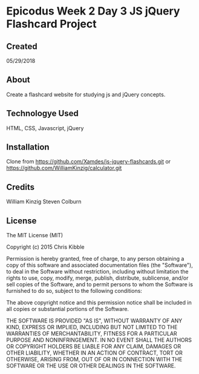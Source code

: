 # Epicodus Week 2 Day 3 JS jQuery Flashcard Project

## Created

05/29/2018

## About

Create a flashcard website for studying js and jQuery concepts.

## Technologye Used

HTML, CSS, Javascript, jQuery

## Installation
Clone from https://github.com/Xamdes/js-jquery-flashcards.git
or https://github.com/WilliamKinzig/calculator.git

## Credits
William Kinzig
Steven Colburn

## License

The MIT License (MIT)

Copyright (c) 2015 Chris Kibble

Permission is hereby granted, free of charge, to any person obtaining a copy of this software and associated documentation files (the "Software"), to deal in the Software without restriction, including without limitation the rights to use, copy, modify, merge, publish, distribute, sublicense, and/or sell copies of the Software, and to permit persons to whom the Software is furnished to do so, subject to the following conditions:

The above copyright notice and this permission notice shall be included in all copies or substantial portions of the Software.

THE SOFTWARE IS PROVIDED "AS IS", WITHOUT WARRANTY OF ANY KIND, EXPRESS OR IMPLIED, INCLUDING BUT NOT LIMITED TO THE WARRANTIES OF MERCHANTABILITY, FITNESS FOR A PARTICULAR PURPOSE AND NONINFRINGEMENT. IN NO EVENT SHALL THE AUTHORS OR COPYRIGHT HOLDERS BE LIABLE FOR ANY CLAIM, DAMAGES OR OTHER LIABILITY, WHETHER IN AN ACTION OF CONTRACT, TORT OR OTHERWISE, ARISING FROM, OUT OF OR IN CONNECTION WITH THE SOFTWARE OR THE USE OR OTHER DEALINGS IN THE SOFTWARE.
